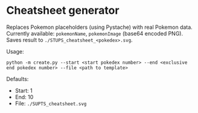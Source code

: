 # Cheatsheet generator

Replaces Pokemon placeholders (using Pystache) with real Pokemon data. Currently available: `pokemonName`, `pokemonImage` (base64 encoded PNG). Saves result to `./STUPS_cheatsheet_<pokedex>.svg`.

Usage:

    python -m create.py --start <start pokedex number> --end <exclusive end pokedex number> --file <path to template>

Defaults:

* Start: 1
* End: 10
* File: `./SUPTS_cheatsheet.svg`
